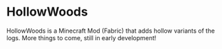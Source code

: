 # HollowWoods

HollowWoods is a Minecraft Mod (Fabric) that adds hollow variants of the logs. More things to come, still in early development!
